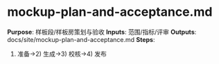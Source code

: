 # mockup-plan-and-acceptance.md

**Purpose**: 样板段/样板房策划与验收
**Inputs**: 范围/指标/评审
**Outputs**: docs/site/mockup-plan-and-acceptance.md
**Steps**:

1. 准备→2) 生成→3) 校核→4) 发布
